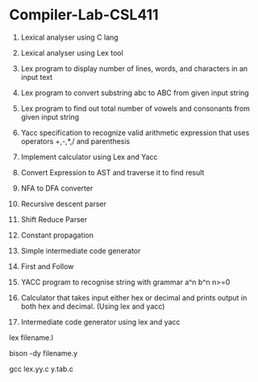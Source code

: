 ﻿# Compiler-Lab-CSL411
 
1. Lexical analyser using C lang

2. Lexical analyser using Lex tool

3. Lex program to display number of lines, words, and characters in an input text

4. Lex program to convert substring abc to ABC from given input string

5. Lex program to find out total number of vowels and consonants from given input string

6. Yacc specification to recognize valid arithmetic expression that uses operators +,-,*,/ and parenthesis

7. Implement calculator using Lex and Yacc

8. Convert Expression to AST and traverse it to find result

9. NFA to DFA converter

10. Recursive descent parser

11. Shift Reduce Parser

12. Constant propagation

13. Simple intermediate code generator

14. First and Follow

15. YACC program to recognise string with grammar a^n b^n n>=0

16. Calculator that takes input either hex or decimal and prints output in both hex and decimal. (Using lex and yacc)

17. Intermediate code generator using lex and yacc

lex filename.l

bison -dy filename.y

gcc lex.yy.c y.tab.c
